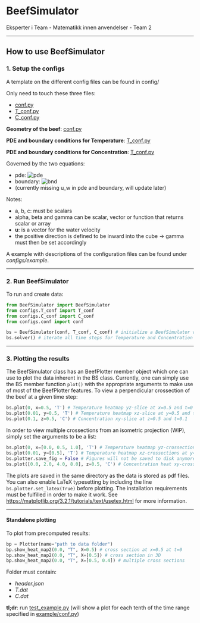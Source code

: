 # BeefSimulator

Eksperter i Team - Matematikk innen anvendelser - Team 2

---

## How to use BeefSimulator

### 1. Setup the configs

A template on the different config files can be found in config/

Only need to touch these three files:

- [conf.py](configs/conf.py)
- [T_conf.py](configs/T_conf.py)
- [C_conf.py](configs/C_conf.py)

**Geometry of the beef**: [conf.py](configs/conf.py)

**PDE and boundary conditions for Temperature**: [T_conf.py](configs/T_conf.py)

**PDE and boundary conditions for Concentration**: [T_conf.py](configs/C_conf.py)

Governed by the two equations:

- pde: ![pde](https://render.githubusercontent.com/render/math?math=%5Ca%20%5Cfrac%7BdT%7D%7Bdt%7D%20%3D%20b%20%5Cnabla%5E2%20T%20%2B%20c%20%5Ctextbf%7Bu%7D%20%5Cnabla%20T)
- boundary: ![bnd](https://render.githubusercontent.com/render/math?math=%5Calpha%20%5Cnabla%20T%20%2B%20%5Cbeta%20%5Ctextbf%7Bu%7D%20T%20%3D%20%5Cgamma)
- (currently missing u_w in pde and boundary, will update later)

Notes:

- a, b, c: must be scalars
- alpha, beta and gamma can be scalar, vector or function that returns scalar or array
- **u**: is a vector for the water velocity
- the positive direction is defined to be inward into the cube -> gamma must then be set accordingly

A example with descriptions of the configuration files can be found under _configs/example_.

---

### 2. Run BeefSimulator

To run and create data:

```python
from BeefSimulator import BeefSimulator
from configs.T_conf import T_conf
from configs.C_conf import C_conf
from configs.conf import conf

bs = BeefSimulator(conf, T_conf, C_conf) # initialize a BeefSimulator with the given configs, will save the header data in data/"folder_name"/header.json
bs.solver() # iterate all time steps for Temperature and Concentration and save the data in data/"folder_name"/
```

---

### 3. Plotting the results

The BeefSimulator class has an BeefPlotter member object which one can use to plot the data inherent in the BS class. Currently, one can simply use the BS member function `plot()` with the appropriate arguments to make use of most of the BeefPlotter features.
To view a perpendicular crossection of the beef at a given time step:

```python
bs.plot(0, x=0.5, 'T') # Temperature heatmap yz-slice at x=0.5 and t=0
bs.plot(0.01, y=0.5, 'T') # Temperature heatmap xz-slice at y=0.5 and t=0.01
bs.plot(0.1, z=0.5, 'C') # Concentration xy-slice at z=0.5 and t=0.1
```

In order to view multiple crossections from an isometric projection (WIP), simply set the arguments to be a list:

```python
bs.plot(0, x=[0.0, 0.5, 1.0], 'T') # Temperature heatmap yz-crossections at x=0.0, 0.5, and 1.0 at time t=0.
bs.plot(0.01, y=[0.5], 'T') # Temperature heatmap xz-crossections at y=0.5 at time t=0.01
bs.plotter.save_fig = False # Figures will not be saved to disk anymore (the plotter saves by default \)
bs.plot([0.0, 2.0, 4.0, 8.0], z=0.5, 'C') # Concentration heat xy-crossections at z=0.5 at times t=0.0, 2.0, 4.0, and 8.0.
```

The plots are saved in the same directory as the data is stored as pdf files. You can also enable LaTeX typesetting by including the line `bs.plotter.set_latex(True)` before plotting. The installation requirements must be fulfilled in order to make it work. See https://matplotlib.org/3.2.1/tutorials/text/usetex.html for more information.

---

#### Standalone plotting

To plot from precomputed results:

```python
bp = Plotter(name="path to data folder")
bp.show_heat_map2(0.0, "T", X=0.5) # cross section at x=0.5 at t=0
bp.show_heat_map2(0.0, "T", X=[0.5]) # cross section in 3D
bp.show_heat_map2(0.0, "T", X=[0.5, 0.4]) # multiple cross sections
```

Folder must contain:

- _header.json_
- _T.dat_
- _C.dat_

**tl;dr**: run [test_example.py](test_example.py) (will show a plot for each tenth of the time range specified in [example/conf.py](configs/example/conf.py))
